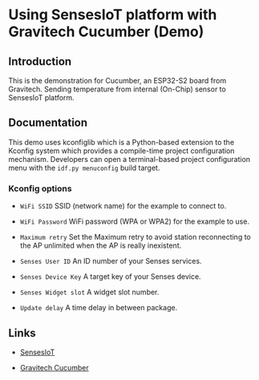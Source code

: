 # Using SensesIoT platform with Gravitech Cucumber (Demo)

## Introduction

This is the demonstration for Cucumber, an ESP32-S2 board from Gravitech. Sending temperature from internal (On-Chip) sensor to SensesIoT platform.

## Documentation

This demo uses kconfiglib which is a Python-based extension to the Kconfig system which provides a compile-time project configuration mechanism. Developers can open a terminal-based project configuration menu with the `idf.py menuconfig` build target.

### Kconfig options

- `WiFi SSID` SSID (network name) for the example to connect to.

- `WiFi Password` WiFi password (WPA or WPA2) for the example to use.

- `Maximum retry` Set the Maximum retry to avoid station reconnecting to the AP unlimited when the AP is really inexistent.

- `Senses User ID` An ID number of your Senses services.

- `Senses Device Key` A target key of your Senses device.

- `Senses Widget slot` A widget slot number.

- `Update delay` A time delay in between package.

## Links

- [SensesIoT](https://www.sensesiot.com/)

- [Gravitech Cucumber](https://www.gravitechthai.com/product-detail.php?WP=rUEjoz1yq3EZoz1iM2A0G2zDrYyj4T1zqlMZG22DM7y04TyjrPMjZT1Cq5OZhJ3tM2E0nJyyrUEjLJ1wq2WZqJ1mMlM0ZTyCrWOjhJ3tq2EZnJ1yM3E0LJywrPMjZT1Cq5OZhJ3tM2E0nJyarPMjBT04qmMZAT1CM5O0hJatrTZo7o3Q)

